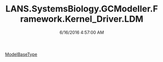 ﻿---
title: LANS.SystemsBiology.GCModeller.Framework.Kernel_Driver.LDM
date: 6/16/2016 4:57:00 AM
---

[ModelBaseType](T-LANS.SystemsBiology.GCModeller.Framework.Kernel_Driver.LDM.ModelBaseType.html)
